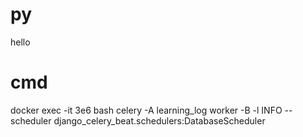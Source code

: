 # py

hello

# cmd

docker exec -it 3e6 bash
celery -A learning_log worker -B -l INFO --scheduler django_celery_beat.schedulers:DatabaseScheduler
